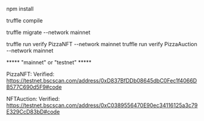 npm install

truffle compile

truffle migrate --network mainnet
                        
truffle run verify PizzaNFT --network mainnet
truffle run verify PizzaAuction --network mainnet

***** "mainnet" or "testnet" *****

PizzaNFT: Verified: https://testnet.bscscan.com/address/0xD837BfDDb08645dbC0Fec1f4066DB577C690d5F9#code

NFTAuction: Verified: https://testnet.bscscan.com/address/0xC0389556470E90ec34116125a3c79E329CcD83bD#code